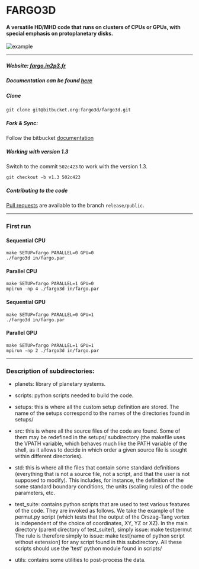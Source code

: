 # FARGO3D #

#### A versatile HD/MHD code that runs on clusters of CPUs or GPUs, with special emphasis on protoplanetary disks. 


![example](https://bytebucket.org/fargo3d/fargo3d_develop/raw/31ab31ea6460ccf6e0bb48ece01d4b60305b4eb9/utils/images/fargo3d.jpg?token=2703b498c71814a39b625f15f9993ee69483b534)

------------------------

##### Website: [fargo.in2p3.fr](http://fargo.in2p3.fr)

##### Documentation can be found [here](https://fargo3d.bitbucket.io/)

##### Clone

```
git clone git@bitbucket.org:fargo3d/fargo3d.git
```

##### Fork & Sync:

Follow the bitbucket [documentation](https://confluence.atlassian.com/bitbucket/forking-a-repository-221449527.html)

##### Working with version 1.3

Switch to the commit ``502c423`` to work with the version 1.3.

```
git checkout -b v1.3 502c423
```

##### Contributing to the code

[Pull requests](https://www.atlassian.com/git/tutorials/making-a-pull-request) are available to the branch ``release/public``. 


------------------------

### First run

#### Sequential CPU

``` 
make SETUP=fargo PARALLEL=0 GPU=0
./fargo3d in/fargo.par
```

#### Parallel CPU

```
make SETUP=fargo PARALLEL=1 GPU=0
mpirun -np 4 ./fargo3d in/fargo.par
```

#### Sequential GPU

```
make SETUP=fargo PARALLEL=0 GPU=1
./fargo3d in/fargo.par
```

#### Parallel GPU

```
make SETUP=fargo PARALLEL=1 GPU=1
mpirun -np 2 ./fargo3d in/fargo.par
```

------------------------

### Description of subdirectories:

* planets: library of planetary systems.

* scripts: python scripts needed to build the code.

* setups: this is where all the custom setup definition are stored. The name of the setups correspond to the names of the directories found in setups/

* src: this is where all the source files of the code are found. Some of them may be redefined in the setups/ subdirectory (the makefile uses the VPATH variable, which behaves much like the PATH variable of the shell, as it allows to decide in which order a given source file is sought within different directories).

* std: this is where all the files that contain some standard definitions (everything that is not   a source file, not a script, and that the user is not supposed to modify). This includes, for   instance, the definition of the some standard boundary conditions, the units (scaling rules) of   the code parameters, etc.

* test_suite: contains python scripts that are used to test various features of the code. They are invoked as follows. We take the example of the permut.py script (which tests that the output of the Orszag-Tang vortex is independent of the choice of coordinates, XY, YZ or XZ). In the main directory (parent directory of test_suite/), simply issue: make testpermut The rule is therefore simply to issue: make test[name of python script without extension] for any script found in this subdirectory. All these scripts should use the 'test' python module found in scripts/

* utils: contains some utilities to post-process the data.

